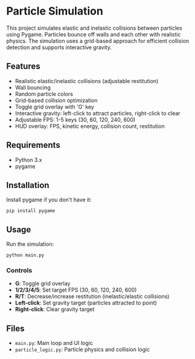 # Particle Simulation

This project simulates elastic and inelastic collisions between particles using Pygame. Particles bounce off walls and each other with realistic physics. The simulation uses a grid-based approach for efficient collision detection and supports interactive gravity.

## Features
- Realistic elastic/inelastic collisions (adjustable restitution)
- Wall bouncing
- Random particle colors
- Grid-based collision optimization
- Toggle grid overlay with 'G' key
- Interactive gravity: left-click to attract particles, right-click to clear
- Adjustable FPS: 1-5 keys (30, 60, 120, 240, 600)
- HUD overlay: FPS, kinetic energy, collision count, restitution

## Requirements
- Python 3.x
- pygame

## Installation
Install pygame if you don't have it:
```
pip install pygame
```

## Usage
Run the simulation:
```
python main.py
```

### Controls
- **G**: Toggle grid overlay
- **1/2/3/4/5**: Set target FPS (30, 60, 120, 240, 600)
- **R/T**: Decrease/increase restitution (inelastic/elastic collisions)
- **Left-click**: Set gravity target (particles attracted to point)
- **Right-click**: Clear gravity target

## Files
- `main.py`: Main loop and UI logic
- `particle_logic.py`: Particle physics and collision logic
